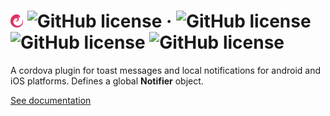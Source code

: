# <img width="20"  src="https://raw.githubusercontent.com/AhmedAyachi/RepoIllustrations/f7ee069a965d3558e0e7e2b7e6733d1a642c78c2/Vritra/Icon.svg"> ![GitHub license](https://img.shields.io/badge/vritra--plugin--notifier-e03065) &middot; ![GitHub license](https://img.shields.io/badge/cordova--android-2eca55.svg) ![GitHub license](https://img.shields.io/badge/cordova--iOS-2eca55.svg) ![GitHub license](https://img.shields.io/badge/license-MIT-e03065.svg)

A cordova plugin for toast messages and local notifications for android and iOS platforms.
Defines a global **Notifier** object.

[See documentation](https://vritrajs.github.io/#cordovaplugins#notifier)